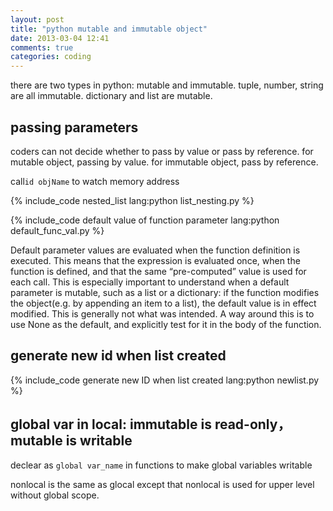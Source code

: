 ```yaml
---
layout: post
title: "python mutable and immutable object"
date: 2013-03-04 12:41
comments: true
categories: coding
---
```


there are two types in python: mutable and immutable.
tuple, number, string are all immutable.
dictionary and list are mutable.

passing parameters
------------------

coders can not decide whether to pass by value or pass by reference.
for mutable object, passing by value.
for immutable object, pass by reference.

<!--more-->

call`id objName` to watch memory address

{% include_code nested_list lang:python list_nesting.py %}

{% include_code default value of function parameter lang:python default_func_val.py %}

Default parameter values are evaluated
when the function definition is executed.
This means that the expression is evaluated once, when the function is defined,
and that the same “pre-computed” value is used for each call.
This is especially important to understand when a default parameter is mutable,
such as a list or a dictionary:
if the function modifies the object(e.g. by appending an item to a list),
the default value is in effect modified.
This is generally not what was intended.
A way around this is to use None as the default,
and explicitly test for it in the body of the function.

generate new id when list created
----------------------

{% include_code generate new ID when list created lang:python newlist.py %}

global var in local: immutable is read-only，mutable is writable
--------------------------------------------

declear as `global var_name` in functions to make global variables writable

nonlocal is the same as glocal except that nonlocal is used for upper level without global scope. 
